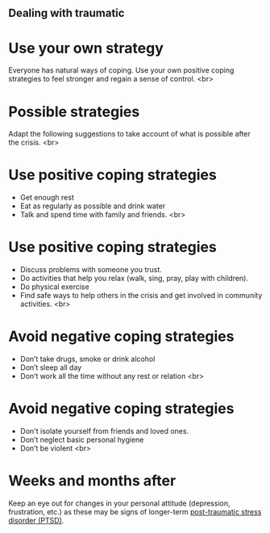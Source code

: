 
## Dealing with traumatic

# Use your own strategy
Everyone has natural ways of coping. Use your own positive coping strategies to feel stronger and regain a sense of control.
&lt;br&gt;
# Possible strategies
Adapt the following suggestions to take account of what is possible after the crisis.
&lt;br&gt;
# Use positive coping strategies
- Get enough rest
- Eat as regularly as possible and drink water
- Talk and spend time with family and friends.
&lt;br&gt;
# Use positive coping strategies
- Discuss problems with someone you trust.
- Do activities that help you relax (walk, sing, pray, play with children).
- Do physical exercise
- Find safe ways to help others in the crisis and get involved in community activities.
&lt;br&gt;
# Avoid negative coping strategies
- Don’t take drugs, smoke or drink alcohol
- Don’t sleep all day
- Don’t work all the time without any rest or relation
&lt;br&gt;
# Avoid negative coping strategies
- Don&#39;t isolate yourself from friends and loved ones.
- Don’t neglect basic personal hygiene
- Don’t be violent
&lt;br&gt;
# Weeks and months after
Keep an eye out for changes in your personal attitude (depression, frustration, etc.) as these may be signs of longer-term [post-traumatic stress disorder (PTSD)](topics/understand-2-security/2-your-well-being/3-7-learn.md).
